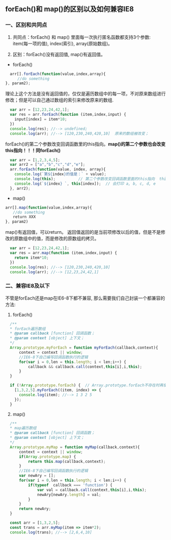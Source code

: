 ## forEach()和 map()的区别以及如何兼容IE8

### 一、区别和共同点

1. 共同点：forEach() 和 map() 里面每一次执行匿名函数都支持3个参数: item(每一项的值), index(索引), array(原始数组)。

2. 区别：forEach()没有返回值, map()有返回值。


* forEach()

```javascript
  arr[].forEach(function(value,index,array){
  　　//do something
}, param2);
```
理论上这个方法是没有返回值的，仅仅是遍历数组中的每一项，不对原来数组进行修改；但是可以自己通过数组的索引来修改原来的数组.

```javascript
  var arr = [12,23,24,42,1];
  var res = arr.forEach(function (item,index,input) {
    input[index] = item*10;
  })
  console.log(res); //--> undefined;
  console.log(arr); //--> [120,230,240,420,10]  原来的数组被改变；
```
forEach()的第二个参数改变回调函数里的this指向。**map()的第二个参数也会改变this指向！！！同forEach()**
```javascript
  var arr = [1,2,3,4,5];
  var arr2 = ["a","b","c","d","e"];
  arr.forEach(function(value, index, array){
    console.log(`第${index}的值是：` + value);
    console.log(this);          // 第二个参数改变回调函数里面的this指向  this = ["a", "b", "c", "d", "e"];
    console.log(`${index} `, this[index]);  // 会打印 a, b, c, d, e
  }, arr2);
```

* map()

```javascript
arr[].map(function(value,index,array){
　　//do something
　　return XXX
}, param2)
```
map()有返回值，可以return。 返回值返回的是当前项修改以后的值，但是不是修改的原数组中的值，而是修改的原数组的拷贝。

```javascript
  var arr = [12,23,24,42,1];
  var res = arr.map(function (item,index,input) {
    return item*10;
  })
  console.log(res); //--> [120,230,240,420,10]
  console.log(arr); //--> [12,23,24,42,1]
```

### 二、兼容IE8及以下

不管是forEach还是map在IE6-8下都不兼容, 那么需要我们自己封装一个都兼容的方法:

1. forEach()

```javascript
  /**
  * forEach遍历数组
  * @param callback [function] 回调函数；
  * @param context [object] 上下文；
  */
  Array.prototype.myForEach = function myForEach(callback,context){
      context = context || window;
      //IE6-8下自己编写回调函数执行的逻辑
      for(var i = 0,len = this.length; i < len;i++) {
          callback && callback.call(context,this[i],i,this);
      }
  }

  if (!Array.prototype.forEach) {  // Array.prototype.forEach不存在时再使用自定义的
    [1,3,2,5].myForEach((item, index) => {
      console.log(item); //--> 1 3 2 5
    });
  }
```

2. map()

```javascript
  /**
  * map遍历数组
  * @param callback [function] 回调函数；
  * @param context [object] 上下文；
  */
  Array.prototype.myMap = function myMap(callback,context){
      context = context || window;
      if(Array.prototype.map) {
          return this.map(callback,context);
      }
      //IE6-8下自己编写回调函数执行的逻辑
      var newAry = [];
      for(var i = 0,len = this.length; i < len;i++) {
          if(typeof  callback === 'function') {
              var val = callback.call(context,this[i],i,this);
              newAry[newAry.length] = val;
          }
      }
      return newAry;
  }

  const arr = [1,3,2,5];
  const trans = arr.myMap(item => item*2);
  console.log(trans); //--> [2,6,4,10]
```
